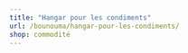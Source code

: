 ```yaml
---
title: "Hangar pour les condiments"
url: /bounouma/hangar-pour-les-condiments/
shop: commodité
---
```


